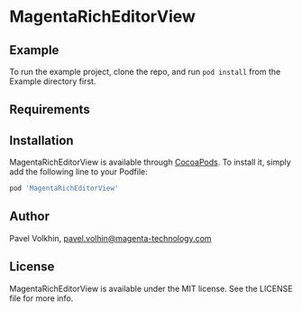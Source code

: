 # MagentaRichEditorView


## Example

To run the example project, clone the repo, and run `pod install` from the Example directory first.

## Requirements

## Installation

MagentaRichEditorView is available through [CocoaPods](https://cocoapods.org). To install
it, simply add the following line to your Podfile:

```ruby
pod 'MagentaRichEditorView'
```

## Author

Pavel Volkhin, pavel.volhin@magenta-technology.com

## License

MagentaRichEditorView is available under the MIT license. See the LICENSE file for more info.
